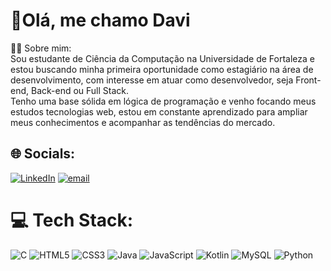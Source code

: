 # 👋Olá, me chamo Davi
🧑‍💻 Sobre mim:<br>Sou estudante de Ciência da Computação na Universidade de Fortaleza e estou buscando minha primeira oportunidade como estagiário na área de desenvolvimento, com interesse em atuar como desenvolvedor, seja Front-end, Back-end ou Full Stack. <br>Tenho uma base sólida em lógica de programação e venho focando meus estudos tecnologias web, estou em constante aprendizado para ampliar meus conhecimentos e acompanhar as tendências do mercado.


## 🌐 Socials:
[![LinkedIn](https://img.shields.io/badge/LinkedIn-%230077B5.svg?logo=linkedin&logoColor=white)](https://linkedin.com/in/https://www.linkedin.com/in/davi-salgueiro-8b05ba276/) [![email](https://img.shields.io/badge/Email-D14836?logo=gmail&logoColor=white)](mailto:salgueirodavi01@gmail.com) 

# 💻 Tech Stack:
![C](https://img.shields.io/badge/c-%2300599C.svg?style=for-the-badge&logo=c&logoColor=white) ![HTML5](https://img.shields.io/badge/html5-%23E34F26.svg?style=for-the-badge&logo=html5&logoColor=white) ![CSS3](https://img.shields.io/badge/css3-%231572B6.svg?style=for-the-badge&logo=css3&logoColor=white) ![Java](https://img.shields.io/badge/java-%23ED8B00.svg?style=for-the-badge&logo=openjdk&logoColor=white) ![JavaScript](https://img.shields.io/badge/javascript-%23323330.svg?style=for-the-badge&logo=javascript&logoColor=%23F7DF1E) ![Kotlin](https://img.shields.io/badge/kotlin-%237F52FF.svg?style=for-the-badge&logo=kotlin&logoColor=white) ![MySQL](https://img.shields.io/badge/mysql-4479A1.svg?style=for-the-badge&logo=mysql&logoColor=white) ![Python](https://img.shields.io/badge/python-3670A0?style=for-the-badge&logo=python&logoColor=ffdd54)


<!-- Proudly created with GPRM ( https://gprm.itsvg.in ) -->
